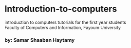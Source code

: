 # Introduction-to-computers
introduction to computers tutorials for the first year students  
Faculty of Computers and Information,  Fayoum University

### by: Samar Shaaban Haytamy
